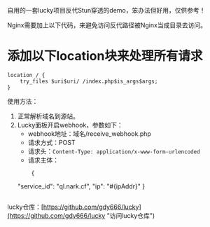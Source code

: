自用的一套lucky项目反代Stun穿透的demo，笨办法但好用，仅供参考！


Nginx需要加上以下代码，来避免访问反代路径被Nginx当成目录去访问。

# 添加以下location块来处理所有请求

```
location / {
    try_files $uri$uri/ /index.php$is_args$args;
}
```

使用方法：
1. 正常解析域名到源站。
2. Lucky面板开启webhook，参数如下：
   - webhook地址：域名/receive_webhook.php
   - 请求方式：POST
   - 请求头：`Content-Type: application/x-www-form-urlencoded`
   - 请求主体：
     ```
      {
    "service_id": "ql.nark.cf",
    "ip": "#{ipAddr}"
      }
      ```

lucky仓库：[https://github.com/gdy666/lucky](https://github.com/gdy666/lucky "访问lucky仓库")
